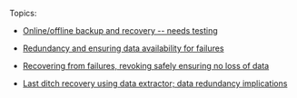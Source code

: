 Topics:

* [Online/offline backup and recovery -- needs testing](concepts/backup/online_offline_backup.md)

* [Redundancy and ensuring data availability for failures](concepts/backup/redundancy_data_availability.md)

* [Recovering from failures, revoking safely ensuring no loss of data](concepts/backup/recovery_revoking.md)

* [Last ditch recovery using data extractor; data redundancy implications](concepts/backup/recovery_using_data_extractor_redundancy.md)